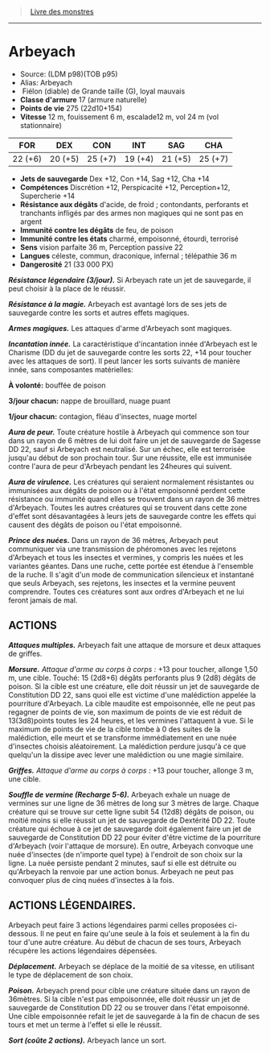 ﻿> [Livre des monstres](tome_of_beasts.md)

---

# Arbeyach

- Source: (LDM p98)(TOB p95)
- Alias: Arbeyach
-  Fiélon (diable) de Grande taille (G), loyal mauvais
- **Classe d'armure** 17 (armure naturelle)
- **Points de vie** 275 (22d10+154)
- **Vitesse** 12 m, fouissement 6 m, escalade12 m, vol 24 m (vol stationnaire)

|FOR|DEX|CON|INT|SAG|CHA|
|---|---|---|---|---|---|
|22 (+6)|20 (+5)|25 (+7)|19 (+4)|21 (+5)|25 (+7)|

- **Jets de sauvegarde** Dex +12, Con +14, Sag +12, Cha +14
- **Compétences** Discrétion +12, Perspicacité +12, Perception+12, Supercherie +14
- **Résistance aux dégâts** d'acide, de froid ; contondants, perforants et tranchants infligés par des armes non magiques qui ne sont pas en argent
- **Immunité contre les dégâts** de feu, de poison
- **Immunité contre les états** charmé, empoisonné, étourdi, terrorisé
- **Sens** vision parfaite 36 m, Perception passive 22
- **Langues** céleste, commun, draconique, infernal ; télépathie 36 m
- **Dangerosité** 21 (33 000 PX)

**_Résistance légendaire (3/jour)._** Si Arbeyach rate un jet de sauvegarde, il peut choisir à la place de le réussir.

**_Résistance à la magie._** Arbeyach est avantagé lors de ses jets de sauvegarde contre les sorts et autres effets magiques.

**_Armes magiques._** Les attaques d'arme d'Arbeyach sont magiques.

**_Incantation innée._** La caractéristique d'incantation innée d'Arbeyach est le Charisme (DD du jet de sauvegarde contre les sorts 22, +14 pour toucher avec les attaques de sort). Il peut lancer les sorts suivants de manière innée, sans composantes matérielles:

**À volonté:** bouffée de poison

**3/jour chacun:** nappe de brouillard, nuage puant

**1/jour chacun:** contagion, fléau d'insectes, nuage mortel

**_Aura de peur._** Toute créature hostile à Arbeyach qui commence son tour dans un rayon de 6 mètres de lui doit faire un jet de sauvegarde de Sagesse DD 22, sauf si Arbeyach est neutralisé. Sur un échec, elle est terrorisée jusqu'au début de son prochain tour. Sur une réussite, elle est immunisée contre l'aura de peur d'Arbeyach pendant les 24heures qui suivent.

**_Aura de virulence._** Les créatures qui seraient normalement résistantes ou immunisées aux dégâts de poison ou à l'état empoisonné perdent cette résistance ou immunité quand elles se trouvent dans un rayon de 36 mètres d'Arbeyach. Toutes les autres créatures qui se trouvent dans cette zone d'effet sont désavantagées à leurs jets de sauvegarde contre les effets qui causent des dégâts de poison ou l'état empoisonné.

**_Prince des nuées._** Dans un rayon de 36 mètres, Arbeyach peut communiquer via une transmission de phéromones avec les rejetons d'Arbeyach et tous les insectes et vermines, y compris les nuées et les variantes géantes. Dans une ruche, cette portée est étendue à l'ensemble de la ruche. Il s'agit d'un mode de communication silencieux et instantané que seuls Arbeyach, ses rejetons, les insectes et la vermine peuvent comprendre. Toutes ces créatures sont aux ordres d'Arbeyach et ne lui feront jamais de mal.

## ACTIONS

**_Attaques multiples._** Arbeyach fait une attaque de morsure et deux attaques de griffes.

**_Morsure._** _Attaque d'arme au corps à corps :_ +13 pour toucher, allonge 1,50 m, une cible. Touché: 15 (2d8+6) dégâts perforants plus 9 (2d8) dégâts de poison. Si la cible est une créature, elle doit réussir un jet de sauvegarde de Constitution DD 22, sans quoi elle est victime d'une malédiction appelée la pourriture d'Arbeyach. La cible maudite est empoisonnée, elle ne peut pas regagner de points de vie, son maximum de points de vie est réduit de 13(3d8)points toutes les 24 heures, et les vermines l'attaquent à vue. Si le maximum de points de vie de la cible tombe à 0 des suites de la malédiction, elle meurt et se transforme immédiatement en une nuée d'insectes choisis aléatoirement. La malédiction perdure jusqu'à ce que quelqu'un la dissipe avec lever une malédiction ou une magie similaire.

**_Griffes._** _Attaque d'arme au corps à corps :_ +13 pour toucher, allonge 3 m, une cible.

**_Souffle de vermine (Recharge 5-6)._** Arbeyach exhale un nuage de vermines sur une ligne de 36 mètres de long sur 3 mètres de large. Chaque créature qui se trouve sur cette ligne subit 54 (12d8) dégâts de poison, ou moitié moins si elle réussit un jet de sauvegarde de Dextérité DD 22. Toute créature qui échoue à ce jet de sauvegarde doit également faire un jet de sauvegarde de Constitution DD 22 pour éviter d'être victime de la pourriture d'Arbeyach (voir l'attaque de morsure). En outre, Arbeyach convoque une nuée d'insectes (de n'importe quel type) à l'endroit de son choix sur la ligne. La nuée persiste pendant 2 minutes, sauf si elle est détruite ou qu'Arbeyach la renvoie par une action bonus. Arbeyach ne peut pas convoquer plus de cinq nuées d'insectes à la fois.

## ACTIONS LÉGENDAIRES.

Arbeyach peut faire 3 actions légendaires parmi celles proposées ci-dessous. Il ne peut en faire qu'une seule à la fois et seulement à la fin du tour d'une autre créature. Au début de chacun de ses tours, Arbeyach récupère les actions légendaires dépensées.

**_Déplacement._** Arbeyach se déplace de la moitié de sa vitesse, en utilisant le type de déplacement de son choix.

**_Poison._** Arbeyach prend pour cible une créature située dans un rayon de 36mètres. Si la cible n'est pas empoisonnée, elle doit réussir un jet de sauvegarde de Constitution DD 22 ou se trouver dans l'état empoisonné. Une cible empoisonnée refait le jet de sauvegarde à la fin de chacun de ses tours et met un terme à l'effet si elle le réussit.

**_Sort (coûte 2 actions)._** Arbeyach lance un sort.

